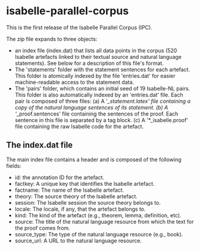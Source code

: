 # isabelle-parallel-corpus

This is the first release of the Isabelle Parallel Corpus (IPC).

The zip file expands to three objects:
- an index file (index.dat) that lists all data points in the corpus (520 Isabelle artefacts linked to their textual source and natural language statements). See below for a description of this file's format.
- The 'statements' folder with the statement sentences for each artefact. This folder is atomically indexed by the file 'entries.dat' for easier machine-readable access to the statement data.
- The 'pairs' folder, which contains an initial seed of 19 Isabelle-NL pairs. This folder is also automatically indexed by an 'entries.dat' file.
  Each pair is composed of three files:
  (a) A '*_statement.latex' file containing a copy of the natural language sentences of its statement.
  (b) A '*_proof.sentences' file containing the sentences of the proof. Each sentence in this file is separated by a <s id="x"></s> tag block.
  (c) A '*_isabelle.proof' file containing the raw Isabelle code for the artefact.
  
## The index.dat file

The main index file contains a header and is composed of the following fields:

- id: the annotation ID for the artefact.
- factkey: A unique key that identifies the Isabelle artefact.
- factname: The name of the Isabelle artefact.
- theory: The source theory of the Isabelle artefact.
- session: The Isabelle session the source theory belongs to.
- locale: The locale, if any, that the artefact belongs to.
- kind: The kind of the artefact (e.g., theorem, lemma, definition, etc).
- source: The title of the natural language resource from which the text for the proof comes from.
- source_type: The type of the natural language resource (e.g., book).
- source_url: A URL to the natural language resource.
